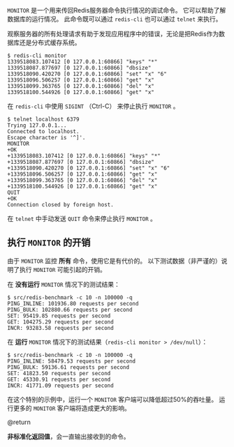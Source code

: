 `MONITOR` 是一个用来传回Redis服务器命令执行情况的调试命令。
它可以帮助了解数据库的运行情况。
此命令既可以通过 `redis-cli` 也可以通过 `telnet` 来执行。

观察服务器的所有处理请求有助于发现应用程序中的错误，无论是把Redis作为数据库还是分布式缓存系统。

```
$ redis-cli monitor
1339518083.107412 [0 127.0.0.1:60866] "keys" "*"
1339518087.877697 [0 127.0.0.1:60866] "dbsize"
1339518090.420270 [0 127.0.0.1:60866] "set" "x" "6"
1339518096.506257 [0 127.0.0.1:60866] "get" "x"
1339518099.363765 [0 127.0.0.1:60866] "del" "x"
1339518100.544926 [0 127.0.0.1:60866] "get" "x"
```

在 `redis-cli` 中使用 `SIGINT` （Ctrl-C） 来停止执行 `MONITOR` 。

```
$ telnet localhost 6379
Trying 127.0.0.1...
Connected to localhost.
Escape character is '^]'.
MONITOR
+OK
+1339518083.107412 [0 127.0.0.1:60866] "keys" "*"
+1339518087.877697 [0 127.0.0.1:60866] "dbsize"
+1339518090.420270 [0 127.0.0.1:60866] "set" "x" "6"
+1339518096.506257 [0 127.0.0.1:60866] "get" "x"
+1339518099.363765 [0 127.0.0.1:60866] "del" "x"
+1339518100.544926 [0 127.0.0.1:60866] "get" "x"
QUIT
+OK
Connection closed by foreign host.
```

在 `telnet` 中手动发送 `QUIT` 命令来停止执行 `MONITOR` 。

## 执行 `MONITOR` 的开销

由于 `MONITOR` 监控 **所有** 命令，使用它是有代价的。
以下测试数据（非严谨的）说明了执行 `MONITOR` 可能引起的开销。

在 **没有运行** `MONITOR` 情况下的测试结果：

```
$ src/redis-benchmark -c 10 -n 100000 -q
PING_INLINE: 101936.80 requests per second
PING_BULK: 102880.66 requests per second
SET: 95419.85 requests per second
GET: 104275.29 requests per second
INCR: 93283.58 requests per second
```

在 **运行** `MONITOR` 情况下的测试结果（`redis-cli monitor > /dev/null`）：

```
$ src/redis-benchmark -c 10 -n 100000 -q
PING_INLINE: 58479.53 requests per second
PING_BULK: 59136.61 requests per second
SET: 41823.50 requests per second
GET: 45330.91 requests per second
INCR: 41771.09 requests per second
```

在这个特别的示例中，运行一个 `MONITOR` 客户端可以降低超过50%的吞吐量。
运行更多的 `MONITOR` 客户端将造成更大的影响。

@return

**非标准化返回值**，会一直输出接收到的命令。
